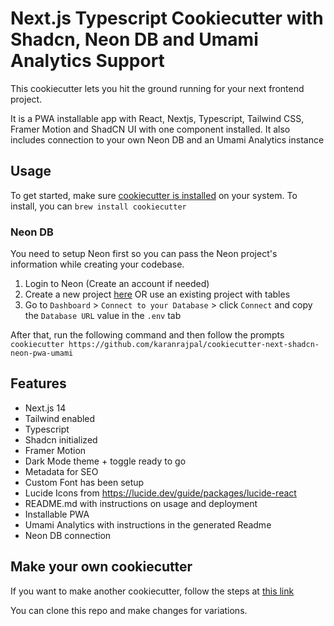 # Next.js Typescript Cookiecutter with Shadcn, Neon DB and Umami Analytics Support
This cookiecutter lets you hit the ground running for your next frontend project.

It is a PWA installable app with React, Nextjs, Typescript, Tailwind CSS, Framer Motion and ShadCN UI with one component installed.
It also includes connection to your own Neon DB and an Umami Analytics instance

## Usage
To get started, make sure [cookiecutter is installed](https://cookiecutter.readthedocs.io/en/latest/installation.html#install-cookiecutter) on your system.
To install, you can `brew install cookiecutter`

### Neon DB
You need to setup Neon first so you can pass the Neon project's information while creating your codebase.

1. Login to Neon (Create an account if needed)
2. Create a new project [here](https://console.neon.tech/app/projects) OR use an existing project with tables
3. Go to `Dashboard` > `Connect to your Database` > click `Connect` and copy the `Database URL` value in the `.env` tab


After that, run the following command and then follow the prompts
`cookiecutter https://github.com/karanrajpal/cookiecutter-next-shadcn-neon-pwa-umami`

## Features
- Next.js 14
- Tailwind enabled
- Typescript
- Shadcn initialized
- Framer Motion
- Dark Mode theme + toggle ready to go
- Metadata for SEO
- Custom Font has been setup
- Lucide Icons from https://lucide.dev/guide/packages/lucide-react
- README.md with instructions on usage and deployment
- Installable PWA
- Umami Analytics with instructions in the generated Readme
- Neon DB connection

## Make your own cookiecutter
If you want to make another cookiecutter, follow the steps at [this link](https://cookiecutter.readthedocs.io/en/latest/tutorials/tutorial2.html)

You can clone this repo and make changes for variations.
